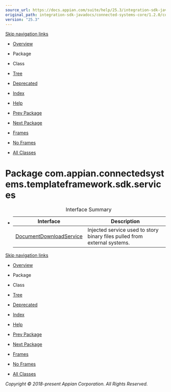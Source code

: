 ```yaml
---
source_url: https://docs.appian.com/suite/help/25.3/integration-sdk-javadocs/connected-systems-core/1.2.0/com/appian/connectedsystems/templateframework/sdk/services/package-summary.html
original_path: integration-sdk-javadocs/connected-systems-core/1.2.0/com/appian/connectedsystems/templateframework/sdk/services/package-summary.html
version: "25.3"
---
```


[Skip navigation links](#skip.navbar.top "Skip navigation links")

-   [Overview](../../../../../../overview-summary.html)
-   Package
-   Class
-   [Tree](package-tree.html)
-   [Deprecated](../../../../../../deprecated-list.html)
-   [Index](../../../../../../index-all.html)
-   [Help](../../../../../../help-doc.html)

-   [Prev Package](../../../../../../com/appian/connectedsystems/templateframework/sdk/oauth/package-summary.html)
-   [Next Package](../../../../../../com/appian/connectedsystems/templateframework/sdk/services/exceptions/package-summary.html)

-   [Frames](../../../../../../index.html?com/appian/connectedsystems/templateframework/sdk/services/package-summary.html)
-   [No Frames](package-summary.html)

-   [All Classes](../../../../../../allclasses-noframe.html)

# Package com.appian.connectedsystems.templateframework.sdk.services

-   <table class="typeSummary" border="0" cellpadding="3" cellspacing="0" summary="Interface Summary table, listing interfaces, and an explanation"><caption><span>Interface Summary</span><span class="tabEnd">&nbsp;</span></caption><tbody><tr><th class="colFirst" scope="col">Interface</th><th class="colLast" scope="col">Description</th></tr></tbody><tbody><tr class="altColor"><td class="colFirst"><a href="../../../../../../com/appian/connectedsystems/templateframework/sdk/services/DocumentDownloadService.html" title="interface in com.appian.connectedsystems.templateframework.sdk.services">DocumentDownloadService</a></td><td class="colLast"><div class="block">Injected service used to story binary files pulled from external systems.</div></td></tr></tbody></table>

[Skip navigation links](#skip.navbar.bottom "Skip navigation links")

-   [Overview](../../../../../../overview-summary.html)
-   Package
-   Class
-   [Tree](package-tree.html)
-   [Deprecated](../../../../../../deprecated-list.html)
-   [Index](../../../../../../index-all.html)
-   [Help](../../../../../../help-doc.html)

-   [Prev Package](../../../../../../com/appian/connectedsystems/templateframework/sdk/oauth/package-summary.html)
-   [Next Package](../../../../../../com/appian/connectedsystems/templateframework/sdk/services/exceptions/package-summary.html)

-   [Frames](../../../../../../index.html?com/appian/connectedsystems/templateframework/sdk/services/package-summary.html)
-   [No Frames](package-summary.html)

-   [All Classes](../../../../../../allclasses-noframe.html)

_Copyright © 2018-present Appian Corporation. All Rights Reserved._